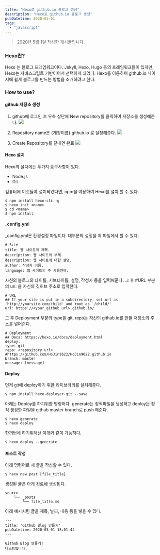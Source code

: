 ```yaml
---
title: "Hexo로 github.io 블로그 생성"
description: "Hexo로 github.io 블로그 생성"
pubDatetime: 2020-05-01
tags:
  - "javascript"
---
```


> 2020년 5월 1일 작성한 게시글입니다.

### Hexo란?

Hexo 는 블로그 프레임워크이다.
Jekyll, Hexo, Hugo 등의 프레임워크들이 있지만, Hexo는 자바스크립트 기반이어서 선택하게 되었다.
Hexo를 이용하여 github.io 페이지에 쉽게 블로그를 만드는 방법을 소개하려고 한다.

### How to use?

#### github 저장소 생성

1. github에 로그인 후 우측 상단에 New repository를 클릭하여 저장소를 생성해준다.
   ![](https://images.velog.io/images/hojin9622/post/972cfd7e-ceda-4bad-9237-45c7bbebba1b/repo1.png)

2. Repository name은 &#123;계정이름&#125;.github.io 로 설정해준다.
   ![](https://images.velog.io/images/hojin9622/post/b6370866-9701-48ad-b1de-de6617caa237/repo2.png)

3. Create Repository를 끝내면 완료
   ![](https://images.velog.io/images/hojin9622/post/5deaebc6-245a-48b5-82da-5c006c900e28/repo3.png)

#### Hexo 설치

Hexo의 설치에는 두가지 요구사항이 있다.

- Node.js
- Git

컴퓨터에 이것들이 설치되었다면, npm을 이용하여 Hexo를 설치 할 수 있다.

```
$ npm install hexo-cli -g
$ hexo init <name>
$ cd <name>
$ npm install
```

#### \_config.yml

\_config.yml은 환경설정 파일이다. 대부분의 설정을 이 파일에서 할 수 있다.

```
# Site
title: 웹 사이트의 제목.
description: 웹 사이트의 부제.
description: 웹 사이트에 대한 설명.
author: 작성자 이름.
language: 웹 사이트의 주 사용언어.
```

자신의 블로그의 타이틀, 서브타이틀, 설명, 작성자 등을 입력해준다.
그 후 #URL 부분의 url: 을 자신의 깃허브 주소로 입력한다.

```
# URL
## If your site is put in a subdirectory, set url as 'http://yoursite.com/child' and root as '/child/'
url: https://<your_github_url>.github.io/
```

그 후 Deployment 부분의 type을 git, repo는 자신의 github.io를 만들 저장소의 주소를 넣어준다.

```
# Deployment
## Docs: https://hexo.io/docs/deployment.html
deploy:
type: git
repo: <repository url> #https://github.com/HoJin9622/HoJin9622.github.io
branch: master
message: [message]
```

#### Deploy

먼저 git에 deploy하기 위한 라이브러리를 설치해준다.

```
$ npm install hexo-deployer-git --save
```

아래는 Deploy를 하기위한 명령어다. generate는 정적파일을 생성하고 deploy는 정적 생성한 파일을 github master branch로 push 해준다.

```
$ hexo generate
$ hexo deploy
```

한꺼번에 하기위해선 아래와 같이 가능하다.

```
$ hexo deploy --generate
```

#### 포스트 작성

아래 명령어로 새 글을 작성할 수 있다.

```
$ hexo new post [file_title]
```

생성된 글은 아래 경로에 생성된다.

```
source
    └── _posts
        └── file_title.md
```

아래 예시처럼 글을 제목, 날짜, 내용 등을 넣을 수 있다.

```
---
title: 'Github Blog 만들기'
pubDatetime: 2020-05-01 18:01:44
---

Github Blog 만들기!
테스트입니다.
```

